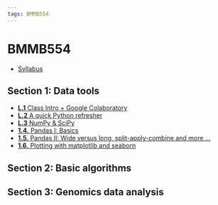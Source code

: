```yaml
---
tags: BMMB554
---
```



BMMB554
===


- [Syllabus](/CJL5xZR6SbW2-0K_f-mSMg)

Section 1: Data tools
---
- [**L.1** Class Intro + Google Colaboratory](/XNTvRKugR3GdwVOBB273vQ)
- [**L.2** A quick Python refresher](/Un5vhIGuRXeBHOkgK6k3fA)
- [**L.3** NumPy & SciPy](/-fbh_W1zQJ2v-uZbJn83Qw)
- [**1.4.** Pandas I: Basics](/90ejemwPRSKws976s6Llww)
- [**1.5.** Pandas II: Wide versus long, split-apply-combine and more ...](/tTKkTwJDQH6HHfspXk4_YA)
- [**1.6.** Plotting with matplotlib and seaborn](/5JB3jLkyQCSUA6xCHTYsUg)

<!---- - [**1.7.** Introduction to Galaxy I](/@0nj-AtnfQ3KFSqVrfVLhvw/ryF2iINZu) -->

Section 2: Basic algorithms
---

Section 3: Genomics data analysis
---

